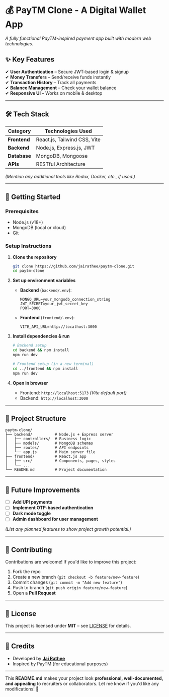 # **💰 PayTM Clone - A Digital Wallet App**  
*A fully functional PayTM-inspired payment app built with modern web technologies.*  

## **✨ Key Features**  
✔ **User Authentication** – Secure JWT-based login & signup  
✔ **Money Transfers** – Send/receive funds instantly  
✔ **Transaction History** – Track all payments  
✔ **Balance Management** – Check your wallet balance  
✔ **Responsive UI** – Works on mobile & desktop  

---

## **🛠 Tech Stack**  
| Category       | Technologies Used |  
|---------------|------------------|  
| **Frontend**  | React.js, Tailwind CSS, Vite |  
| **Backend**   | Node.js, Express.js, JWT |  
| **Database**  | MongoDB, Mongoose |  
| **APIs**      | RESTful Architecture |  

*(Mention any additional tools like Redux, Docker, etc., if used.)*  

---

## **🚀 Getting Started**  
### **Prerequisites**  
- Node.js (v18+)  
- MongoDB (local or cloud)  
- Git  

### **Setup Instructions**  
1. **Clone the repository**  
   ```bash
   git clone https://github.com/jairathee/paytm-clone.git
   cd paytm-clone
   ```  

2. **Set up environment variables**  
   - **Backend** (`backend/.env`):  
     ```env
     MONGO_URL=your_mongodb_connection_string
     JWT_SECRET=your_jwt_secret_key
     PORT=3000
     ```  
   - **Frontend** (`frontend/.env`):  
     ```env
     VITE_API_URL=http://localhost:3000
     ```  

3. **Install dependencies & run**  
   ```bash
   # Backend setup
   cd backend && npm install
   npm run dev

   # Frontend setup (in a new terminal)
   cd ../frontend && npm install
   npm run dev
   ```  

4. **Open in browser**  
   - Frontend: `http://localhost:5173` *(Vite default port)*  
   - Backend: `http://localhost:3000`  

---

## **📂 Project Structure**  
```plaintext
paytm-clone/  
├── backend/          # Node.js + Express server  
│   ├── controllers/  # Business logic  
│   ├── models/       # MongoDB schemas  
│   ├── routes/       # API endpoints  
│   └── app.js        # Main server file  
├── frontend/         # React.js app  
│   ├── src/          # Components, pages, styles  
│   └── ...  
└── README.md         # Project documentation  
```  

---

## **🔧 Future Improvements**  
- [ ] **Add UPI payments**  
- [ ] **Implement OTP-based authentication**  
- [ ] **Dark mode toggle**  
- [ ] **Admin dashboard for user management**  

*(List any planned features to show project growth potential.)*  

---

## **🤝 Contributing**  
Contributions are welcome! If you'd like to improve this project:  
1. Fork the repo  
2. Create a new branch (`git checkout -b feature/new-feature`)  
3. Commit changes (`git commit -m "Add new feature"`)  
4. Push to branch (`git push origin feature/new-feature`)  
5. Open a **Pull Request**  

---

## **📜 License**  
This project is licensed under **MIT** – see [LICENSE](LICENSE) for details.  

---

## **🙏 Credits**  
- Developed by **[Jai Rathee](https://github.com/jairathee)**  
- Inspired by PayTM (for educational purposes) 

---

This **README.md** makes your project look **professional, well-documented, and appealing** to recruiters or collaborators. Let me know if you'd like any modifications! 🚀

